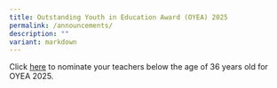```yaml
---
title: Outstanding Youth in Education Award (OYEA) 2025
permalink: /announcements/
description: ""
variant: markdown
---
```

Click [here](https://go.gov.sg/oyea2025) to nominate your teachers below the age of 36 years old for OYEA 2025.